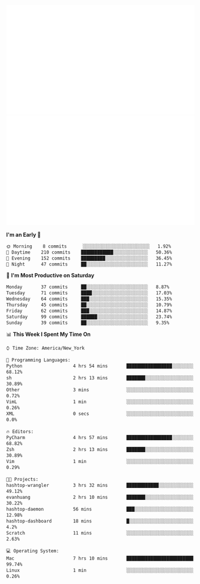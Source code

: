 <a href="https://github.com/jstrieb/github-stats">
 
![](https://github.com/evanhuang117/github-stats/blob/master/generated/overview.svg)
![](https://github.com/evanhuang117/github-stats/blob/master/generated/languages.svg)

</a>

<!--START_SECTION:waka-->
**I'm an Early 🐤** 

```text
🌞 Morning    8 commits      ░░░░░░░░░░░░░░░░░░░░░░░░░   1.92% 
🌆 Daytime    210 commits    ████████████░░░░░░░░░░░░░   50.36% 
🌃 Evening    152 commits    █████████░░░░░░░░░░░░░░░░   36.45% 
🌙 Night      47 commits     ██░░░░░░░░░░░░░░░░░░░░░░░   11.27%

```
📅 **I'm Most Productive on Saturday** 

```text
Monday       37 commits     ██░░░░░░░░░░░░░░░░░░░░░░░   8.87% 
Tuesday      71 commits     ████░░░░░░░░░░░░░░░░░░░░░   17.03% 
Wednesday    64 commits     ███░░░░░░░░░░░░░░░░░░░░░░   15.35% 
Thursday     45 commits     ██░░░░░░░░░░░░░░░░░░░░░░░   10.79% 
Friday       62 commits     ███░░░░░░░░░░░░░░░░░░░░░░   14.87% 
Saturday     99 commits     ██████░░░░░░░░░░░░░░░░░░░   23.74% 
Sunday       39 commits     ██░░░░░░░░░░░░░░░░░░░░░░░   9.35%

```


📊 **This Week I Spent My Time On** 

```text
⌚︎ Time Zone: America/New_York

💬 Programming Languages: 
Python                   4 hrs 54 mins       █████████████████░░░░░░░░   68.12% 
sh                       2 hrs 13 mins       ███████░░░░░░░░░░░░░░░░░░   30.89% 
Other                    3 mins              ░░░░░░░░░░░░░░░░░░░░░░░░░   0.72% 
VimL                     1 min               ░░░░░░░░░░░░░░░░░░░░░░░░░   0.26% 
XML                      0 secs              ░░░░░░░░░░░░░░░░░░░░░░░░░   0.0%

🔥 Editors: 
PyCharm                  4 hrs 57 mins       █████████████████░░░░░░░░   68.82% 
Zsh                      2 hrs 13 mins       ███████░░░░░░░░░░░░░░░░░░   30.89% 
Vim                      1 min               ░░░░░░░░░░░░░░░░░░░░░░░░░   0.29%

🐱‍💻 Projects: 
hashtop-wrangler         3 hrs 32 mins       ████████████░░░░░░░░░░░░░   49.12% 
evanhuang                2 hrs 10 mins       ███████░░░░░░░░░░░░░░░░░░   30.22% 
hashtop-daemon           56 mins             ███░░░░░░░░░░░░░░░░░░░░░░   12.98% 
hashtop-dashboard        18 mins             █░░░░░░░░░░░░░░░░░░░░░░░░   4.2% 
Scratch                  11 mins             ░░░░░░░░░░░░░░░░░░░░░░░░░   2.63%

💻 Operating System: 
Mac                      7 hrs 10 mins       █████████████████████████   99.74% 
Linux                    1 min               ░░░░░░░░░░░░░░░░░░░░░░░░░   0.26%

```


<!--END_SECTION:waka-->

